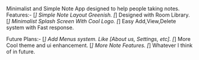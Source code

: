 Minimalist and Simple Note App designed to help people taking notes.
Features:-
    [*] Simple Note Layout Greenish.
    [*] Designed with Room Library.
    [*] Minimalist Splash Screen With Cool Logo.
    [*] Easy Add,View,Delete system with Fast response.
    
Future Plans:-
    [*] Add Menus system. Like [About us, Settings, etc].
    [*] More Cool theme and ui enhancement.
    [*] More Note Features.
    [*] Whatever I think of in future.